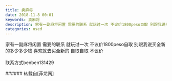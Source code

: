 ```yaml
---
title: 卖麻将
date: 2018-11-8 00:01
keywords: 卖麻将
description: 家有一副麻将闲置 需要的联系 就玩过一次 不议价1800peso自取 别跟我说买全新的多少多少钱 喜欢就去买全新的 自取自取 不议价联系方式benben131429
categories: used
---
```

<td class="t_f" id="postmessage_2235113">

家有一副麻将闲置 需要的联系 就玩过一次 不议价1800peso自取 别跟我说买全新的多少多少钱 喜欢就去买全新的 自取自取 不议价<br/>
<br/>
联系方式benben131429<br/>
</td>
###### 转载自[菲龙网]